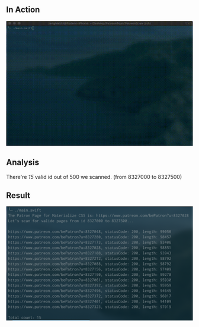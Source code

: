## In Action
![animatic](https://github.com/zenglekidd/PatreonScan/blob/master/animatic.gif)

## Analysis
There're *15* valid id out of 500 we scanned. (from 8327000 to 8327500)

## Result

<img src="https://github.com/zenglekidd/PatreonScan/blob/master/Result.png"></img>
